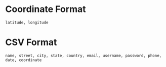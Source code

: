 # Coordinate Format

```
latitude, longitude
```

# CSV Format

```
name, street, city, state, country, email, username, password, phone, date, coordinate
```
